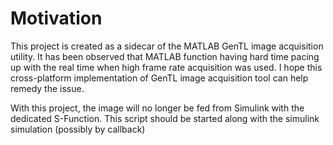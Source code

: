 # Motivation
This project is created as a sidecar of the MATLAB GenTL image acquisition utility. It has been observed that MATLAB function having hard time pacing up with the real time when high frame rate acquisition was used. I hope this cross-platform implementation of GenTL image acquisition tool can help remedy the issue.


With this project, the image will no longer be fed from Simulink with the dedicated S-Function. This script should be started along with the simulink simulation (possibly by callback)
 